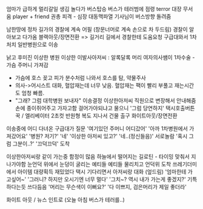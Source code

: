 엄마가 급하게 멀리갈일 생김
놀다가 버스탑승
버스가 테러범에 점령
terror 대장 무서움
player + friend 권총 피격 - 심장 대동맥파열
기사님이 버스방향 돌려줌

남한땅에 정차
길가의 경찰에 계속 어필 (창문너머로 계속 손으로 차 두드림)
경찰이 알아보고 다가옴
블랙아웃/장면전환 => 길거리
길에서 경찰한테 도움요청
구급대와서 1차처치
일반병원으로 이송

낡고 후미진 이상한 병원
이상한 이발사아저씨 : 알록달록 머리
여자의사쌤이 1차수술
  -가슴 주머니 가져감
  - 가슴에 호스 꽂고 피가 분수처럼 나와서 호스를 탐, 약물주사
  - 의사->어시스트 대화, 혈압재는데 너무 낮음. 혈압재는 팩이 빨리 부풀고 재는시간도 엄청 빠름.
  - "그래? 그럼 대학병원 보내자" 이송결정
이상한아저씨 직원으로 변장해서 안내해줌
손에 종이쥐어주고 가자고함
걸어가야되냐고 물으니 '그럼 당연하지'
택시호출버튼 꾹 / 엘리베이터 2초컷 반원형 복도 지나서 건물 출구
화이트아웃/장면전환

이송중에 어디 다녀온 구급대가 질문 '여기있던 주머니 어디갔어'
'아까 1차병원에서 가져갔어요'
'병원? 저기?'
'네'
'이상한 아저씨 있고?'
'네..(정신들음)'
서로놀람
'혹시 그럼 그분이..?'
'끄덕끄덕'
도착

이상한아저씨랑 같이 가는중
함정이 많음
하늘에서 떨어지는 길로틴 - 타이밍 맞춰서 지나가야함
눈언덕 위에서 눈덩이 굴리는 예티들
예티들 물리치고 언덕위 도착
쓰레기더미에서 아이템 대량획득
재밌었다
택시 기다리면서 아저씨랑 대화
(엎드림) '엄마한테 가고싶어~'
'그러니? 하지만 오시기엔 너무 멀다'
'그치~? 역시 내가 가는게 좋겠지?'
기특하다는듯 쓰다듬음
'머리는 무슨색이 이뻐요?'
'다 이쁘지, 검은머리가 제일 좋더라'

화이트 아웃 / 뉴스 인트로 (오늘 아침 버스가 테러를..)
